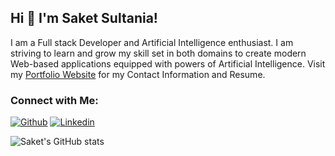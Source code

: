 ## Hi 👋 I'm Saket Sultania!
I am a Full stack Developer and Artificial Intelligence enthusiast. I am striving to learn and grow my skill set in both domains to create modern Web-based applications equipped with powers of Artificial Intelligence. Visit my <a href="https://saketsultania-tech.netlify.app/" target="_blank" >Portfolio Website</a> for my Contact Information and Resume.

### Connect with Me:
[![Github](https://img.shields.io/badge/-Github-000?style=flat&logo=Github&logoColor=white)](https://github.com/SAKET03)
[![Linkedin](https://img.shields.io/badge/-LinkedIn-blue?style=flat&logo=Linkedin&logoColor=white)](https://www.linkedin.com/in/saket-sultania/)

<img alt="Saket's GitHub stats" src="https://github-readme-stats.vercel.app/api?username=SAKET03&count_private=true&show_icons=true&theme=dark&hide=stars,prs">
